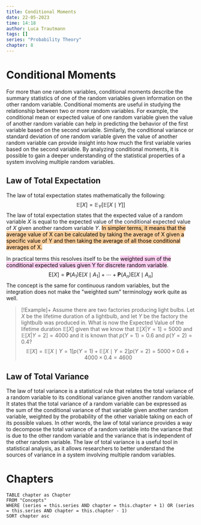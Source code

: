 ```yaml
---
title: Conditional Moments
date: 22-05-2023
time: 14:18
author: Luca Trautmann
tags: []
series: "Probability Theory"
chapter: 8
---
```


# Conditional Moments
For more than one random variables, conditional moments describe the summary statistics of one of the random variables given information on the other random variable. Conditional moments are useful in studying the relationship between two or more random variables. For example, the conditional mean or expected value of one random variable given the value of another random variable can help in predicting the behavior of the first variable based on the second variable. Similarly, the conditional variance or standard deviation of one random variable given the value of another random variable can provide insight into how much the first variable varies based on the second variable. By analyzing conditional moments, it is possible to gain a deeper understanding of the statistical properties of a system involving multiple random variables.

## Law of  Total Expectation 
The law of total expectation states mathematically the following:
$$
\mathbb{E}[X]=\mathbb{E}_Y[\mathbb{E}[X \mid Y]]
$$
The law of total expectation states that the expected value of a random variable $X$ is equal to the expected value of the conditional expected value of $X$ given another random variable $Y$. <mark style="background: #FFB86CA6;">In simpler terms, it means that the average value of X can be calculated by taking the average of X given a specific value of Y and then taking the average of all those conditional averages of X.</mark>

In practical terms this resolves itself to be the <mark style="background: #FFB8EBA6;">weighted sum of the conditional expected values given Y for discrete random variable</mark>. 
$$
\mathrm{E}[X]=\mathbf{P}\left(A_1\right) \mathrm{E}\left[X \mid A_1\right]+\cdots+\mathbf{P}\left(A_n\right) \mathrm{E}\left[X \mid A_n\right]
$$
The concept is the same for continuous random variables, but the integration does not make the "weighted sum" terminology work quite as well. 

> [!Example]+
> Assume there are two factories producing light bulbs. Let $X$ be the lifetime duration of a lightbulb, and let $Y$ be the factory the lightbulb was produced in. What is now the Expected Value of the lifetime duration $\mathbb{E}[X]$ given that we know that $\mathbb{E}[X |Y = 1] = 5000$ and  $\mathbb{E}[X |Y = 2] = 4000$ and it is known that $p(Y = 1) = 0.6$ and $p(Y = 2) = 0.4$?
> $$\mathbb{E}[X]=\mathbb{E}[X \mid Y=1] p(Y=1)+\mathbb{E}[X \mid Y=2] p(Y=2)=5000\times 0.6+4000 \times 0.4=4600$$


##  Law of Total Variance 
The law of total variance is a statistical rule that relates the total variance of a random variable to its conditional variance given another random variable. It states that the total variance of a random variable can be expressed as the sum of the conditional variance of that variable given another random variable, weighted by the probability of the other variable taking on each of its possible values. In other words, the law of total variance provides a way to decompose the total variance of a random variable into the variance that is due to the other random variable and the variance that is independent of the other random variable. The law of total variance is a useful tool in statistical analysis, as it allows researchers to better understand the sources of variance in a system involving multiple random variables.

# Chapters
```dataview
TABLE chapter as Chapter
FROM "Concepts"
WHERE (series = this.series AND chapter = this.chapter + 1) OR (series = this.series AND chapter = this.chapter - 1)
SORT chapter asc
```
